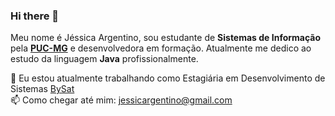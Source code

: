 ### Hi there 👋

Meu nome é Jéssica Argentino, sou estudante de <b>Sistemas de Informação</b> pela <a href=https://www.pucminas.br/main/Paginas/default.aspx><b>PUC-MG</b></a> e desenvolvedora em formação. Atualmente me dedico ao estudo da linguagem <b>Java</b> profissionalmente.

🔭 Eu estou atualmente trabalhando como Estagiária em Desenvolvimento de Sistemas <a href=https://site.bysat.com.br/>BySat</a> <br/>
📫 Como chegar até mim: jessicargentino@gmail.com

<!--
**jessicaargentino/jessicaargentino** is a ✨ _special_ ✨ repository because its `README.md` (this file) appears on your GitHub profile.

Here are some ideas to get you started:

- 🔭 I’m currently working on ... <a href=https://site.bysat.com.br/>BySat</a>
- 🌱 I’m currently learning ...
- 👯 I’m looking to collaborate on ...
- 🤔 I’m looking for help with ...
- 💬 Ask me about ...
- 📫 How to reach me: ...
- 😄 Pronouns: ...
- ⚡ Fun fact: ...
-->
